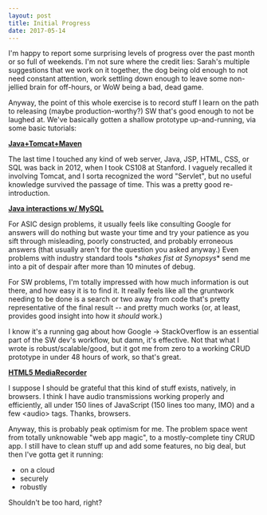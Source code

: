 ```yaml
---
layout: post
title: Initial Progress
date: 2017-05-14
---
```


I'm happy to report some surprising levels of progress over the past month or
so full of weekends. I'm not sure where the credit lies: Sarah's multiple suggestions that
we work on it together, the dog being old enough to not need constant attention, work settling
down enough to leave some non-jellied brain for off-hours, or WoW being a bad, dead game.

Anyway, the point of this whole exercise is to record stuff I learn on the path to releasing 
(maybe production-worthy?) SW that's good enough to not be laughed at. We've basically gotten a
shallow prototype up-and-running, via some basic tutorials:

**[Java+Tomcat+Maven](http://www.oracle.com/webfolder/technetwork/tutorials/obe/java/basic_app_embedded_tomcat/basic_app-tomcat-embedded.html)**

The last time I touched any kind of web server, Java, JSP, HTML, CSS, or SQL was back in 2012,
when I took CS108 at Stanford. I vaguely recalled it involving Tomcat, and I sorta
recognized the word "Servlet", but no useful knowledge survived the passage of time. This
was a pretty good re-introduction.

**[Java interactions w/ MySQL](http://stackoverflow.com/questions/2839321/connect-java-to-a-mysql-database)**

For ASIC design problems, it usually feels like consulting Google for answers will do nothing but waste
your time and try your patience as you sift through misleading, poorly constructed, and probably erroneous
answers (that usually aren't for the question you asked anyway.) Even problems with industry standard tools
\**shakes fist at Synopsys*\* send me into a pit of despair after more than 10 minutes of debug.

For SW problems, I'm totally impressed with how much information is out there, and how easy it is to find it.
It really feels like all the gruntwork needing to be done is a search or two away from code that's pretty 
representative of the final result -- and pretty much works (or, at least, provides good insight into how 
it *should* work.)

I know it's a running gag about how Google -> StackOverflow is an essential part of the SW dev's
workflow, but damn, it's effective. Not that what I wrote is robust/scalable/good, but it got me from zero to
a working CRUD prototype in under 48 hours of work, so that's great.

**[HTML5 MediaRecorder](https://developers.google.com/web/updates/2016/01/mediarecorder)**

I suppose I should be grateful that this kind of stuff exists, natively, in browsers. I think I have
audio transmissions working properly and efficiently, all under 150 lines of JavaScript (150 lines too many, IMO)
and a few \<audio\> tags. Thanks, browsers.

Anyway, this is probably peak optimism for me. The problem space went from totally unknowable "web app magic",
to a mostly-complete tiny CRUD app. I still have to clean stuff up and add some features, no big deal,
but then I've gotta get it running:
* on a cloud
* securely 
* robustly

Shouldn't be too hard, right?